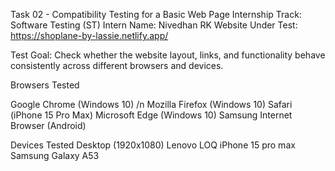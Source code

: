 Task 02 - Compatibility Testing for a Basic Web Page
Internship Track: Software Testing (ST)
Intern Name: Nivedhan RK
Website Under Test: https://shoplane-by-lassie.netlify.app/

Test Goal:
Check whether the website layout, links, and functionality behave consistently across different browsers and devices.

Browsers Tested

Google Chrome (Windows 10) /n
Mozilla Firefox (Windows 10)
Safari (iPhone 15 Pro Max)
Microsoft Edge (Windows 10)
Samsung Internet Browser (Android)

Devices Tested
Desktop (1920x1080)
Lenovo LOQ
iPhone 15 pro max
Samsung Galaxy A53

